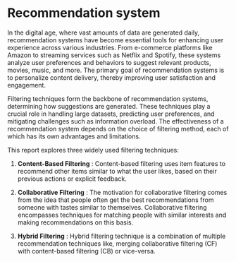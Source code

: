 # Recommendation system
In the digital age, where vast amounts of data are generated daily, recommendation systems have become essential tools for enhancing user experience across various industries. From e-commerce platforms like Amazon to streaming services such as Netflix and Spotify, these systems analyze user preferences and behaviors to suggest relevant products, movies, music, and more. The primary goal of recommendation systems is to personalize content delivery, thereby improving user satisfaction and engagement.<br>

Filtering techniques form the backbone of recommendation systems, determining how suggestions are generated. These techniques play a crucial role in handling large datasets, predicting user preferences, and mitigating challenges such as information overload. The effectiveness of a recommendation system depends on the choice of filtering method, each of which has its own advantages and limitations.

This report explores three widely used filtering techniques:
1.	**Content-Based Filtering** :  Content-based filtering uses item features to recommend other items similar to what the user likes, based on their previous actions or explicit feedback. 

2.	**Collaborative Filtering** : The motivation for collaborative filtering comes from the idea that people often get the best recommendations from someone with tastes similar to themselves. Collaborative filtering encompasses techniques for matching people with similar interests and making recommendations on this basis.

3.	**Hybrid Filtering** : Hybrid filtering technique is a combination of multiple recommendation techniques like, merging collaborative filtering (CF) with content-based filtering (CB) or vice-versa.
